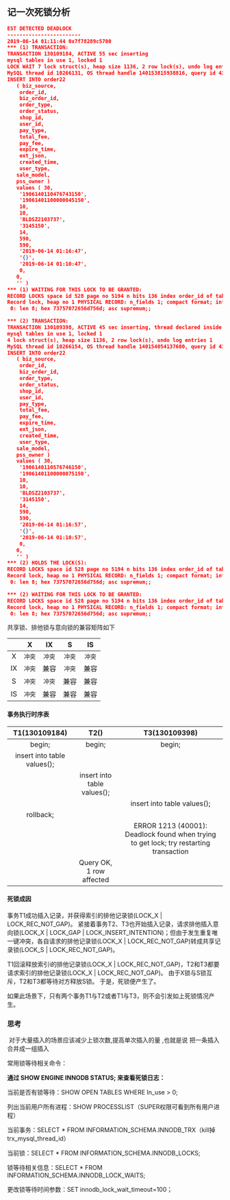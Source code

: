## 记一次死锁分析

```json
EST DETECTED DEADLOCK
------------------------
2019-06-14 01:11:44 0x7f78289c5700
*** (1) TRANSACTION:
TRANSACTION 130109184, ACTIVE 55 sec inserting
mysql tables in use 1, locked 1
LOCK WAIT 7 lock struct(s), heap size 1136, 2 row lock(s), undo log entries 1
MySQL thread id 10266131, OS thread handle 140153815938816, query id 438031982 10.10.65.131 app_ark1_rw update
INSERT INTO order22
   ( biz_source,
    order_id,
    biz_order_id,
    order_type,
    order_status,
    shop_id,
    user_id,
    pay_type,
    total_fee,
    pay_fee,
    expire_time,
    ext_json,
    created_time,
    user_type, 
   sale_model,
   pss_owner ) 
   values ( 30,
    '1906140110476743150',
    '19061401100000045150',
    10,
    10,
    'BLDSZ2103737',
    '3145150',
    14,
    590,
    590,
    '2019-06-14 01:16:47',
    '{}',
    '2019-06-14 01:10:47',
    0,
   0,
   '' )
*** (1) WAITING FOR THIS LOCK TO BE GRANTED:
RECORD LOCKS space id 528 page no 5194 n bits 136 index order_id of table `ark1`.`order22` trx id 130109184 lock_mode X insert intention waiting
Record lock, heap no 1 PHYSICAL RECORD: n_fields 1; compact format; info bits 0
 0: len 8; hex 73757072656d756d; asc supremum;;

*** (2) TRANSACTION:
TRANSACTION 130109398, ACTIVE 45 sec inserting, thread declared inside InnoDB 1
mysql tables in use 1, locked 1
4 lock struct(s), heap size 1136, 2 row lock(s), undo log entries 1
MySQL thread id 10266154, OS thread handle 140154054137600, query id 438032102 10.10.65.131 app_ark1_rw update
INSERT INTO order22
   ( biz_source,
    order_id,
    biz_order_id,
    order_type,
    order_status,
    shop_id,
    user_id,
    pay_type,
    total_fee,
    pay_fee,
    expire_time,
    ext_json,
    created_time,
    user_type,
   sale_model,
   pss_owner ) 
   values ( 30,
    '1906140110576746150',
    '19061401100000075150',
    10,
    10,
    'BLDSZ2103737',
    '3145150',
    14,
    590,
    590,
    '2019-06-14 01:16:57',
    '{}',
    '2019-06-14 01:10:57',
    0,
   0,
   '' )
*** (2) HOLDS THE LOCK(S):
RECORD LOCKS space id 528 page no 5194 n bits 136 index order_id of table `ark1`.`order22` trx id 130109398 lock mode S
Record lock, heap no 1 PHYSICAL RECORD: n_fields 1; compact format; info bits 0
 0: len 8; hex 73757072656d756d; asc supremum;;

*** (2) WAITING FOR THIS LOCK TO BE GRANTED:
RECORD LOCKS space id 528 page no 5194 n bits 136 index order_id of table `ark1`.`order22` trx id 130109398 lock_mode X insert intention waiting
Record lock, heap no 1 PHYSICAL RECORD: n_fields 1; compact format; info bits 0
 0: len 8; hex 73757072656d756d; asc supremum;;
```

共享锁、排他锁与意向锁的兼容矩阵如下

|      |   X    |   IX   |   S    |   IS   |
| :--: | :----: | :----: | :----: | :----: |
|  X   | `冲突` | `冲突` | `冲突` | `冲突` |
|  IX  | `冲突` |  兼容  | `冲突` |  兼容  |
|  S   | `冲突` | `冲突` |  兼容  |  兼容  |
|  IS  | `冲突` |  兼容  |  兼容  |  兼容  |

#### 事务执行时序表

|        T1(130109184)        |            T2()             |                        T3(130109398)                         |
| :-------------------------: | :-------------------------: | :----------------------------------------------------------: |
|           begin;            |           begin;            |                            begin;                            |
| insert into table values(); |                             |                                                              |
|                             | insert into table values(); |                                                              |
|                             |                             |                 insert into table values();                  |
|          rollback;          |                             |                                                              |
|                             |                             | ERROR 1213 (40001): Deadlock found when trying to get lock; try restarting transaction |
|                             |  Query OK, 1 row affected   |                                                              |

#### 死锁成因

事务T1成功插入记录，并获得索引的排他记录锁(LOCK_X | LOCK_REC_NOT_GAP)。
紧接着事务T2、T3也开始插入记录，请求排他插入意向锁(LOCK_X | LOCK_GAP | LOCK_INSERT_INTENTION)；但由于发生重复唯一键冲突，各自请求的排他记录锁(LOCK_X | LOCK_REC_NOT_GAP)转成共享记录锁(LOCK_S | LOCK_REC_NOT_GAP)。

T1回滚释放索引i的排他记录锁(LOCK_X | LOCK_REC_NOT_GAP)，T2和T3都要请求索引的排他记录锁(LOCK_X | LOCK_REC_NOT_GAP)。
由于X锁与S锁互斥，T2和T3都等待对方释放S锁。
于是，死锁便产生了。

如果此场景下，只有两个事务T1与T2或者T1与T3，则不会引发如上死锁情况产生。

### 思考

​     对于大量插入的场景应该减少上锁次数,提高单次插入的量 ,也就是说  把一条插入 合并成一组插入





常用锁等待相关命令：

**通过 SHOW ENGINE INNODB STATUS; 来查看死锁日志：**

当前是否有锁等待：SHOW OPEN TABLES WHERE In_use > 0;

列出当前用户所有进程：SHOW PROCESSLIST（SUPER权限可看到所有用户进程）

当前事务：SELECT * FROM INFORMATION_SCHEMA.INNODB_TRX（kill掉trx_mysql_thread_id）

当前锁：SELECT * FROM INFORMATION_SCHEMA.INNODB_LOCKS; 

锁等待相关信息：SELECT * FROM INFORMATION_SCHEMA.INNODB_LOCK_WAITS; 

更改锁等待时间参数：SET innodb_lock_wait_timeout=100；